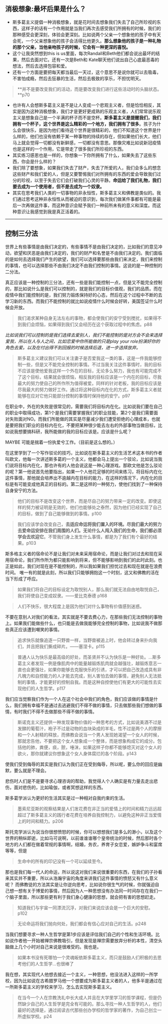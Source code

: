 ## 消极想象:最坏后果是什么？
+ 斯多葛主义提倡一种消极想象，就是花时间去想象我们失去了自己所珍视的东西，这样子的话有一个作用就是当我们再次去感受我们所拥有的时候，我们的那种感受会更深刻，体验会更深刻。比如说两个父亲一个想象他的孩子中有天会死，一个父亲想象他的孩子会活得比他更久。**那么想象他的孩子是一种礼物的那个父亲，当他亲吻孩子的时候，它会有一种更深的喜悦。**
+ 这个让我突然想到this is us里面，每次Randall和Beth他们都会说出最坏的结果，然后去面对它。还有一次是Beth和 Kate聊天他们说出自己心底最恶毒的想法，然后去选择包容和爱。
+ 还有一个方面是要把每天都当最后一天过，这个意思不是说你就可以去吸毒，不害怕成瘾，然后去狂暴的生活，然后去极致的享乐，不担忧明天。
> **并不是要改变我们的活动，而是要改变我们进行这些活动时的头脑状态。**p70

+ 也许有人会想斯多葛主义是不是让人变成一个悲观主义者，但是恰恰相反，其实是因为这种消极想象，我们才是更好更成熟的乐观主义者，人们常常说乐观主义是想象自己是一个半满的杯子而不是空杯。**斯多葛主义是提醒我们，我们拥有一个杯子，这个世界是这么精彩的一个地方，我们拥有了很多**。孩子为什么会很快乐，是因为他们看待这个世界是很精彩的，他们不知道这个世界是什么样的，他们也没有依赖于某一种事物的持续的存在，但如果他们长大，他们马上就会觉得一切都没有新鲜感，一切都没有意思。那像灾难比如说新冠疫情也是这样的一个作用，它是带走了很多我们所珍视的东西。
+ 其实练习感恩也是一样的，你想象一下你所拥有了什么，如果失去了这些东西，你会是什么样的？
+ 我们除了要想象，如果我们失去了财产，失去了所爱的人，我们会多么的想念这些财产和我们爱的人，但是又要警惕我们对所拥有的东西的爱会导致我们过分的珍视，以至于失去它们会打破我们心灵的平静。**命运给了我们礼物，我们要去成为一个使用者，但不是去成为一个奴隶。**
+ 其实在思考我们人类的一切事物的非永恒性，斯多葛主义和佛教是类似的。我们通过思考这种非永恒性从而被迫的意识到，每次我们做某件事都有可能是最后一次再做这件事，而这种意识会赋予我们一种前所未有的意义和深度。而这种意识让我感觉到我是真正活着的。
***
## 控制三分法
世界上有些事情是由我们决定的，有些事情不是由我们决定的，比如我们的意见冲动，欲望和厌恶是由我们决定的，我们的财产和名誉是不由我们决定的。我们面临的是如何去选择我们产生的欲望，我们可以选择要那些由我们来决定，我们来控制的事情，也可以选择那些不由我们决定不由我们控制的事情。这说的是一种控制的二分法。

真正应该是一种控制的三分法，还有一些是我们能控制一点，但是又不能完全控制的，那比如说什么是我们可以控制的，就是我们的目标价值观，我们的品质。而在疫情中我们能控制的是，我们努力锻炼保持好的心态，然后在这个过程中不断的去学习新的东西。而我们不能控制的就比如说疫情什么时候会好转，美国签证什么时候会开放。
> 我们渴求某种自身无法左右的事物，都会使我们的安宁受到搅扰，如果得不到我们会烦恼，如果得到我们又会经历在这个获取过程中的焦虑。p88

_比如说我们可以控制的是我们选择去爱别人，我们不能控制的是对方会不会来选择爱我，所以在人与人之间，比如恋爱中你所能做的只是play your role扮演好你的角色去爱。以及在付出得不到回报的时候选择后退，进一步选择放弃。_
> 斯多葛主义建议我们可以关注妻子是否爱我这一类的事，这是一件我能够控制一些，但是又不能完全控制的事情。不过当我关注这件事情时，我的目标不应该是使他爱我这样一个外在的目标，无论多么努力，我也有可能完成不了这个目标，结果就会很烦恼，相反我的目标应该是一个内在的目标，尽我最大的努力使自己的所作所为值得被爱。同样的针对老板，我的目标应该是尽我最大的努力做好工作。通过将这种目标内在化的方式，斯多葛主义者就能够在应对它他只能部分控制的事情时保持他的安宁。p97

在职业中，外在的失败是很常见的，需要我们将目标内在化。比如说我们要在自己的职业中取得成功，第1个是我们需要掌握我们的职业技能，第2个是我们需要面对失败面对NO。而我们所能做的其实是尽量减少我们遭受拒绝的心理成本，也就是要把我们职业的目标内在化，不要把某种很少能去左右的外部事物当做目标，比如说我想要搞科研，我所能做的我的目标应该是。应该是什么呢？

MAYBE 可能是揣着一份执爱兮工作。（目前是这么想的。）

在这里学到了一个写作驳论的技巧，比如说在斯多葛主义的生活艺术这本书的作者叫欧文，他每一次讲述斯多葛的一个主义，他都会马上提出一个驳论，比如说当我们说将目标内在化，那也许有的人他会说这是一种心理游戏。那欧文他是怎么驳论的呢？第一他说首先他要指出，如果一个人他花足够的时间来练习，将目标内在化这件事情，那他就会培养出不逾越内在目标的能力，在这样的情况下，内在化的目标是有可能变成他真正的目标的。第二是这样的一种努力，使他们找到了一种保持自身安宁的方法。

> 他们的目标不是改变这个世界，而是尽自己的努力带来一定的改变。即使这样的努力被证明是无效的，他们也能够处之泰然，因为他们已经实现了自己的目标，做到了自己能够做到的事情。p100



> 我们应该学会改变自己，**去适应命运将我们置入的环境。尽我们最大的努力去爱命运安排在我们周围的人们。无论什么人闯入我们的生命，我们都必须学会去欢迎它**。不管我们身上发生什么事情，都是为了我们有个最好的结果。p103

斯多格主义者的宿命论不是让我们对未来采用宿命论，而是让我们对过去和现在采用宿命论，我们所作所为都只能影响到将来，但不能够影响到我们的此时此刻。也正是如此，我们对现在是不能控制的，所以我如果我们担忧过去和现在就是在浪费时间。
唯一有的就是此刻，所以我们只能够拥抱这一个时刻，这又和佛教的活在当下形成了呼应。
> 如果我们将自己的目标设定为取悦别人，那么我们就无法自由地取悦自己，我们将使自己变成奴隶。——爱比克泰德 p168

> 人们不快乐，很大程度上是因为他们对什么事物有价值感到迷惑。

不要在意别人对我们的看法，其实就是不要去费心力，在那些我们无法控制的事物上。如果我们能做些什么，也只能是去做我能够完全控制的事物，比如说我不做那些真正应该遭到嘲笑的事情。

> 追求快乐就像追逐一只野兽一样，当野兽被追上时，他会转过身来扑向我们，并且把我们撕成碎片。——塞涅卡。p115

> 普通人认为快乐是最高级的好处，而圣贤并不认为快乐是一种好处。...斯多葛主义者发现一例是像肌肉中的能量越锻炼肌肉就会越强壮，越锻炼意志一直也会更强壮，如果你能够去克服快乐的引诱，才可以把自己改造成具有非凡魄力和自控能力的人才能去完成，别人害怕去做的事情，避免别人无法抵制的事情，才能更好的控制自我。而是这种自控使他们有更大的可能性去实现他们的人生哲学。p117

我们应当觉察我们作为一个人在这个社会中我们的角色，我们应该做的事情是什么，我们拥有幸福不是通过去逃避我们不得不做的事情，只去做那些我们想做的事情，有时我们不得不去做那些不得不做的事情。

> 斯诺克主义还提供一种发现事物价值的一种思考的方式，比如说美酒不过是发酵的葡萄汁，袍子不过是动物的血块染成的羊毛，性不过是两个人的摩擦和一个人射精的释放，而佛教会说当一个男人发现她渴望一个女人的时候，那就忠告他，不要把这个女人想象成一个整体，而是想象构成它的成分。包括他的肺，粪便，痰，脓，唾沫，如果这样子你都不能够熄灭对这个女人的欲火，那你就建议你想象这个女人身体腐烂的各个阶段。p143

使我们受到侮辱的其实是我们认为我们正在受到侮辱，所以呢，要么你的回应是幽默，要么就是不理会。

悲伤时人们是不是要寻求心理咨询的帮助，我觉得人个人确实是有力量去走出悲伤，面对悲伤的，比如瑜伽，或者冥想这样的东西。

斯多葛学派认为更好的生活其实是过一种相对自我约束的生活。
> 墨索尼亚斯的观察结果是人们发花费在非正当的爱情上的时间和精力远远超超过了斯多葛主义的践行者花费在培养自我控制力，以避免这种非正当爱情上的时间和精力。p206

斯托克学派认为说当你很想愤怒的时候，你可以想想我们是多么的渺小，以及这个世界的稍纵即逝，比如马可说啊，以前谁谁谁哪个皇帝统治的时候，然后那时各个地方的人们都在做着常规的事情啊，结婚，务农，养育子女恋爱，嫉妒争斗和宴席等等，但是
> 生命中的所有的印记没有一个可以延续至今。

那也是我们每一代人的命运，所以说这对我们来说很重要的东西，在我们的子孙看来其实并不重要，所以从浩瀚宇宙的角度来讲我们这件事情的愤怒又有什么意义呢？
而佛教徒的方法其实是让你逆向思考，比如说你很生气的时候，你就强迫自己想一想有关于博爱的事情，然后因为人一种思想没有办法同一时间存在在我们一个脑子里面，所以那些更有利于我们身心健康的思想，就会把有害的思想赶走。
> 知道我们与宇宙一同漂流沉浮，对我们来说应该会是一个巨大的安慰。p102

> 无论命运将我们抛向何处，我们都会有信心应对自己的生活。p248


当我们想要寻求一种人生哲学是第1步应该是评估我们自己的个性和生活环境。比如说作者他一开始被禅宗佛教吸引，但是发现是禅宗需要放弃分析的本性，清空头脑做上几个小时对自己来说是很难受的。我也是。

> 如果本书没有死哪怕一个灵魂皈依斯多葛主义，而只是鼓励人们积极的去思考他们的人生哲学…也很棒了

我在想，其实现代人他想去接近一个主义，一种思想，他没法进入这样的一所学校，因为比如说在古希腊罗马他一个想要成为斯多葛主义者的人，他多半是通过在一所斯多葛主义的学校来学习，怎么去实现斯多葛主义。
> 在当今一个人在宗教洗礼中长大成人并且在大学里学习的哲学课程，但是仍然缺少自己的人生哲学是完全有可能的。那么寻找一种人生哲学的人，他们最好的选择是，通过阅读古代那些创办学校的哲学家的著作，为自己创立一所虚拟学校。p24
